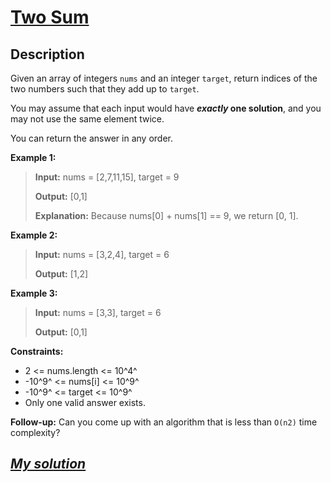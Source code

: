 # [Two Sum](https://leetcode.com/problems/two-sum/)

## Description

Given an array of integers `nums` and an integer `target`, return indices of the two numbers such that they add up to `target`.

You may assume that each input would have ***exactly* one solution**, and you may not use the same element twice.

You can return the answer in any order.

 

**Example 1:**

> **Input:** nums = [2,7,11,15], target = 9
> 
> **Output:** [0,1] 
> 
> **Explanation:** Because nums[0] + nums[1] == 9, we return [0, 1]. 

**Example 2:**

> **Input:** nums = [3,2,4], target = 6 
> 
> **Output:** [1,2] 

**Example 3:**

> **Input:** nums = [3,3], target = 6 
> 
> **Output:** [0,1] 

 

**Constraints:**

- 2 <= nums.length <= 10^4^
- -10^9^ <= nums[i] <= 10^9^
- -10^9^ <= target <= 10^9^
- Only one valid answer exists.

 
**Follow-up:** Can you come up with an algorithm that is less than `O(n2)` time complexity?

## [*My solution*](my-solution.py)